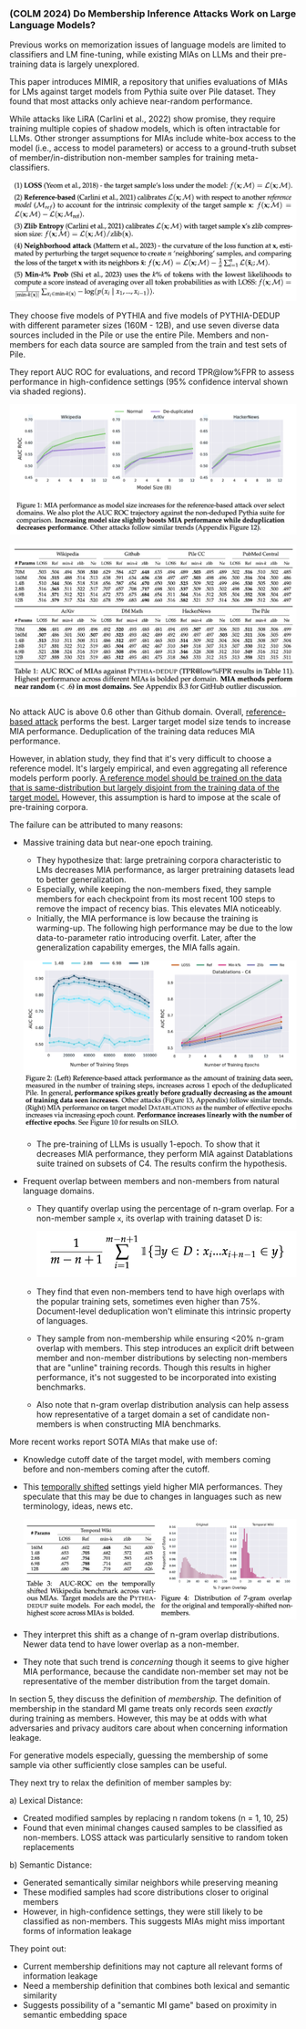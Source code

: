 ### (COLM 2024) Do Membership Inference Attacks Work on Large Language Models?

Previous works on memorization issues of language models are limited to classifiers and LM fine-tuning, while existing MIAs on LLMs and their pre-training data is largely unexplored.

This paper introduces MIMIR, a repository that unifies evaluations of MIAs for LMs against target models from Pythia suite over Pile dataset. They found that most attacks only achieve near-random performance.

While attacks like LiRA (Carlini et al., 2022) show promise, they require training multiple copies of shadow models, which is often intractable for LLMs. Other stronger assumptions for MIAs include white-box access to the model (i.e., access to model parameters) or access to a ground-truth subset of member/in-distribution non-member samples for training meta-classifiers.

![image-20241104145356264](./assets/image-20241104145356264.png)

They choose five models of PYTHIA and five models of PYTHIA-DEDUP with different parameter sizes (160M - 12B), and use seven diverse data sources included in the Pile or use the entire Pile. Members and non-members for each data source are sampled from the train and test sets of Pile.

They report AUC ROC for evaluations, and record TPR@low%FPR to assess performance in high-confidence settings (95% confidence interval shown via shaded regions).

![image-20241104150517093](./assets/image-20241104150517093.png)

![image-20241104145439081](./assets/image-20241104145439081.png)

No attack AUC is above 0.6 other than Github domain. Overall, <u>reference-based attack</u> performs the best. Larger target model size tends to increase MIA performance. Deduplication of the training data reduces MIA performance.

However, in ablation study, they find that it's very difficult to choose a reference model. It's largely empirical, and even aggregating all reference models perform poorly. <u>A reference model should be trained on the data that is same-distribution but largely disjoint from the training data of the target model.</u> However, this assumption is hard to impose at the scale of pre-training corpora.

The failure can be attributed to many reasons:

- Massive training data but near-one epoch training.

  - They hypothesize that: large pretraining corpora characteristic to LMs decreases MIA performance, as larger pretraining datasets lead to better generalization.
  - Especially, while keeping the non-members fixed, they sample members for each checkpoint from its most recent 100 steps to remove the impact of recency bias. This elevates MIA noticeably.
  - Initially, the MIA performance is low because the training is warming-up. The following high performance may be due to the low data-to-parameter ratio introducing overfit. Later, after the generalization capability emerges, the MIA falls again.

  ![image-20241104151242968](./assets/image-20241104151242968.png)

  - The pre-training of LLMs is usually 1-epoch. To show that it decreases MIA performance, they perform MIA against Datablations suite trained on subsets of C4. The results confirm the hypothesis.

- Frequent overlap between members and non-members from natural language domains.

  - They quantify overlap using the percentage of n-gram overlap. For a non-member sample `x`, its overlap with training dataset D is:

    ![image-20241104151825381](./assets/image-20241104151825381.png)

  - They find that even non-members tend to have high overlaps with the popular training sets, sometimes even higher than 75%. Document-level deduplication won't eliminate this intrinsic property of languages.

  - They sample from non-membership while ensuring <20% n-gram overlap with members. This step introduces an explicit drift between member and non-member distributions by selecting non-members that are "unline" training records. Though this results in higher performance, it's not suggested to be incorporated into existing benchmarks.

  - Also note that n-gram overlap distribution analysis can help assess how representative of a target domain a set of candidate non-members is when constructing MIA benchmarks.

More recent works report SOTA MIAs that make use of:

- Knowledge cutoff date of the target model, with members coming before and non-members coming after the cutoff.

- This <u>temporally shifted</u> settings yield higher MIA performances. They speculate that this may be due to changes in languages such as new terminology, ideas, news etc.

  ![image-20241104153851869](./assets/image-20241104153851869.png)

- They interpret this shift as a change of n-gram overlap distributions. Newer data tend to have lower overlap as a non-member.

- They note that such trend is *concerning* though it seems to give higher MIA performance, because the candidate non-member set may not be representative of the member distribution from the target domain.

In section 5, they discuss the definition of *membership.* The definition of membership in the standard MI game treats only records seen *exactly* during training as members. However, this may be at odds with what adversaries and privacy auditors care about when concerning information leakage.

For generative models especially, guessing the membership of some sample via other sufficiently close samples can be useful.

They next try to relax the definition of member samples by:

a) Lexical Distance:

- Created modified samples by replacing n random tokens (n = 1, 10, 25)
- Found that even minimal changes caused samples to be classified as non-members. LOSS attack was particularly sensitive to random token replacements

b) Semantic Distance:

- Generated semantically similar neighbors while preserving meaning
- These modified samples had score distributions closer to original members
- However, in high-confidence settings, they were still likely to be classified as non-members. This suggests MIAs might miss important forms of information leakage

They point out:

- Current membership definitions may not capture all relevant forms of information leakage
- Need a membership definition that combines both lexical and semantic similarity
- Suggests possibility of a "semantic MI game" based on proximity in semantic embedding space